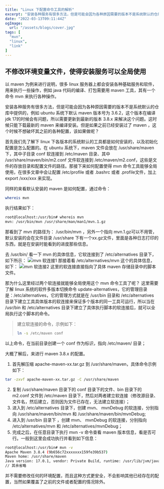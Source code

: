 ```yaml
---
title: "Linux 下配置命令工具的解析"
excerpt: "安装各种服务有很多方法，但是可能会因为各种原因需要的版本不是系统默认的仓库中提供的"
date: "2022-03-13T09:11:44Z"
ogImage:
  url: "/assets/blogs/cover.jpg"
tags: [
  "mvn",
  "linux",
  "link"
]
---
```


## 不修改环境变量文件，使得安装服务可以全局使用

以 maven 为例来进行说明，很多 linux 服务器上都会安装各种基础服务和软件，用来执行一些操作，例如 java 代码的编译、打包需要用 maven 工具，其有一个命令 mvn 来执行各种操作。

安装各种服务有很多方法，但是可能会因为各种原因需要的版本不是系统默认的仓库中提供的，例如 ubuntu 系统下默认 maven 版本号为 3.6.2，这个版本在编译 jdk 17的时候会有问题，所以需要更新到最新的版本 3.8.x 来解决这个问题。这时候只能下载最新的 maven 来编译安装。但是如果之前已经安装过了 maven ，这个时候不想破坏其之前的各种配置，该如果做呢？

首先我们先了解下 linux 下各版本的系统默认的工具都是如何安装的，以及初始化配置是怎么配置的。在 ubuntu 系统下，maven 文件会放在 /usr/share/maven 下，其中子目录 conf 软连接到 /etc/maven 目录、其中 /usr/share/maven/bin/m2.conf 文件软连接到 /etc/maven/m2.conf，这些是文件的存放目录和配置文件的路径。那接下来如何配置使得 mvn 命令工具能够全局使用，在很多文章中会让配置 /etc/profile 或者 .bashrc 或者 .profile文件，加上export /xxx/xxx 来实现。

同样的来看默认安装的 maven 是如何配置，通过命令：
```sh
whereis mvn
```
执行结果如下：
```bash
root@localhost:/usr/bin# whereis mvn
mvn: /usr/bin/mvn /usr/share/man/man1/mvn.1.gz
```
那看到了 mvn 的路径为： /usr/bin/mvn ，另外一个指向 mvn.1.gz可以不用管，默认安装的会在文件目录 /usr/share 下有一个xx.gz文件，里面是各种日志打印的东西，就是在安装时能看到的进度那些信息。

去 /usr/bin/ 看一下 mvn 的具体信息，它软连接到了 /etc/alternatives 目录下，如下所示：
![mvn 软连接1](https://img-blog.csdnimg.cn/c562697885a642ba9c337685b19c74dc.png)
那接着看 /etc/alternatives/mvn 这个的具体信息，如下：
![mvn 软连接2](https://img-blog.csdnimg.cn/b1b0e51f033d4fd48f5c92848c1eed21.png)
这里的软连接直接指向了具体 maven 存储目录中的脚本文件。

那为什么这里经过两个软连接就能够全局使用这个 mvn 命令工具了呢？
这里需要了解 linux 系统的软件多版本切换命令 update-alternatives，它的管理目录是：/etc/alternatives，它的管理方式就是在 /usr/bin 目录和 /etc/alternatives 目录下建立工具具体版本的软连接来保证多个版本的同一工具可运行，所以当在 /usr/bin 和 /etc/alternatives 目录下建立了具体执行脚本的软连接后，就可以全局执行这个脚本的命令。

> 建立软连接的命令，示例如下：
> ```bash
> ln -s /etc/maven conf
> ```
以上命令，在当前目录创建一个 conf 作为标识，指向 /etc/maven/ 目录；

大概了解后，来进行 maven 3.8.x 的配置。
1. 首先解压缩 apache-maven-xx.tar.gz 到 /usr/share/maven，具体命令示例如下：
```sh
tar -zxvf apache-maven-xx.tar.gz -C /usr/share/maven
```
2. 复制 /usr/share/maven 目录下的 conf 目录下的文件、bin 目录下的 m2.conf 文件到 /etc/maven 目录下，然后对两者建立软连接（修改源目录、文件名，然后建立，否则因为文件已存在，无法建立软连接）；
3. 进入到 /etc/alternatives 目录下，创建 mvn、 mvnDebug 的软连接，分别指向 /usr/share/maven/bin/mvn 和 /usr/share/maven/bin/mvnDebug;
4. 进入到 /usr/bin 目录下 ，创建 mvn、 mvnDebug 的软连接，分别指向 /etc/alternatives/mvn 和 /etc/alternatives/mvnDebug；
5. 完成之后，在任意目录下执行 mvn -v 命令查看 maven 版本信息，看是否可行。一般到这里会成功执行并看到如下信息：
```sh
root@localhost:/usr/bin# mvn -v
Apache Maven 3.8.4 (9b656c72xxxxxxx159fe39b537)
Maven home: /usr/share/maven
Java version: 17.0.1, vendor: Private Build, runtime: /usr/lib/jvm/java-17-openjdk-amd64
// 其余省略
```

并不需要修改任何的环境配置，而且这种方式更安全，不会影响其他已经存在的配置，当然如果覆盖了之前的文件或者配置的情况除外。